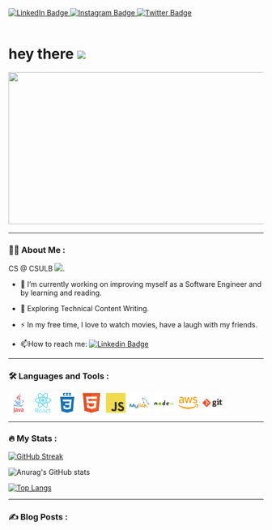 <div id="header" align="center>
  <img src="https://media.giphy.com/media/lOtf1Yt5CxgME/giphy.gif" width="100">
</div>

<div id="badges">
  <a href="https://www.linkedin.com/in/kirbyjfernandez">
    <img src="https://img.shields.io/badge/LinkedIn-blue?style=for-the-badge&logo=linkedin&logoColor=white" alt="LinkedIn Badge"/>
  </a>
  <a href="https://instagram.com/kirbyjfernandez">
    <img src="https://img.shields.io/badge/Instagram-red?style=for-the-badge&logo=instagram&logoColor=white" alt="Instagram Badge"/>
  </a>
  <a href="https://twitter.com/kirbyjamesf">
    <img src="https://img.shields.io/badge/Twitter-blue?style=for-the-badge&logo=twitter&logoColor=white" alt="Twitter Badge"/>
  </a>
</div>

<img src="https://komarev.com/ghpvc/?username=kirbygit&style=flat-square&color=blue" alt=""/>
<h1>
  hey there
  <img src="https://media.giphy.com/media/hvRJCLFzcasrR4ia7z/giphy.gif" width="30px"/>
</h1>

<div align="center">
  <img src="https://media.giphy.com/media/dWesBcTLavkZuG35MI/giphy.gif" width="600" height="300"/>
</div>

---

### :man_technologist: About Me :
CS @ CSULB <img src="https://media.giphy.com/media/WUlplcMpOCEmTGBtBW/giphy.gif" width="30">.

- :telescope: I’m currently working on improving myself as a Software Engineer and by learning and reading.

- :seedling: Exploring Technical Content Writing.

- :zap: In my free time, I love to watch movies, have a laugh with my friends.

- :mailbox:How to reach me: [![Linkedin Badge](https://img.shields.io/badge/-kirby-blue?style=flat&logo=Linkedin&logoColor=white)](https://www.linkedin.com/in/kirbyjfernandez)

---

### :hammer_and_wrench: Languages and Tools :
<div>
  <img src="https://github.com/devicons/devicon/blob/master/icons/java/java-original-wordmark.svg" title="Java" alt="Java" width="40" height="40"/>&nbsp;
  <img src="https://github.com/devicons/devicon/blob/master/icons/react/react-original-wordmark.svg" title="React" alt="React" width="40" height="40"/>&nbsp;
  <img src="https://github.com/devicons/devicon/blob/master/icons/css3/css3-plain-wordmark.svg"  title="CSS3" alt="CSS" width="40" height="40"/>&nbsp;
  <img src="https://github.com/devicons/devicon/blob/master/icons/html5/html5-original.svg" title="HTML5" alt="HTML" width="40" height="40"/>&nbsp;
  <img src="https://github.com/devicons/devicon/blob/master/icons/javascript/javascript-original.svg" title="JavaScript" alt="JavaScript" width="40" height="40"/>&nbsp;
  <img src="https://github.com/devicons/devicon/blob/master/icons/mysql/mysql-original-wordmark.svg" title="MySQL"  alt="MySQL" width="40" height="40"/>&nbsp;
  <img src="https://github.com/devicons/devicon/blob/master/icons/nodejs/nodejs-original-wordmark.svg" title="NodeJS" alt="NodeJS" width="40" height="40"/>&nbsp;
  <img src="https://github.com/devicons/devicon/blob/master/icons/amazonwebservices/amazonwebservices-plain-wordmark.svg" title="AWS" alt="AWS" width="40" height="40"/>&nbsp;
  <img src="https://github.com/devicons/devicon/blob/master/icons/git/git-original-wordmark.svg" title="Git" **alt="Git" width="40" height="40"/>
</div>

---

### :fire: My Stats :
[![GitHub Streak](http://github-readme-streak-stats.herokuapp.com?user=kirbygit&theme=neon-palenight&border_radius=6&date_format=j%2Fn%5B%2FY%5D&mode=weekly)](https://git.io/streak-stats)

![Anurag's GitHub stats](https://github-readme-stats.vercel.app/api?username=kirbygit&theme=chartreuse-dark&show_icons=true)

[![Top Langs](https://github-readme-stats.vercel.app/api/top-langs/?username=kirbygit&layout=compact&theme=vision-friendly-dark)](https://github.com/anuraghazra/github-readme-stats)

---

### :writing_hand: Blog Posts :
<!-- BLOG-POST-LIST:START -->
<!-- BLOG-POST-LIST:END -->

